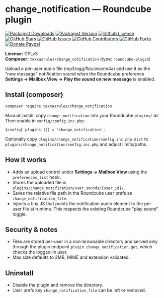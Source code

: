 # change_notification — Roundcube plugin

[![Packagist Downloads](https://img.shields.io/packagist/dt/texxasrulez/change_notification?style=plastic&logo=packagist&logoColor=white&label=Downloads&labelColor=blue&color=gold)](https://packagist.org/packages/texxasrulez/change_notification)
[![Packagist Version](https://img.shields.io/packagist/v/texxasrulez/change_notification?style=plastic&logo=packagist&logoColor=white&label=Version&labelColor=blue&color=limegreen)](https://packagist.org/packages/texxasrulez/change_notification)
[![Github License](https://img.shields.io/github/license/texxasrulez/change_notification?style=plastic&logo=github&label=License&labelColor=blue&color=coral)](https://github.com/texxasrulez/change_notification/LICENSE)
[![GitHub Stars](https://img.shields.io/github/stars/texxasrulez/change_notification?style=plastic&logo=github&label=Stars&labelColor=blue&color=deepskyblue)](https://github.com/texxasrulez/change_notification/stargazers)
[![GitHub Issues](https://img.shields.io/github/issues/texxasrulez/change_notification?style=plastic&logo=github&label=Issues&labelColor=blue&color=aqua)](https://github.com/texxasrulez/change_notification/issues)
[![GitHub Contributors](https://img.shields.io/github/contributors/texxasrulez/change_notification?style=plastic&logo=github&logoColor=white&label=Contributors&labelColor=blue&color=orchid)](https://github.com/texxasrulez/change_notification/graphs/contributors)
[![GitHub Forks](https://img.shields.io/github/forks/texxasrulez/change_notification?style=plastic&logo=github&logoColor=white&label=Forks&labelColor=blue&color=darkorange)](https://github.com/texxasrulez/change_notification/forks)
[![Donate Paypal](https://img.shields.io/badge/Paypal-Money_Please!-blue.svg?style=plastic&labelColor=blue&color=forestgreen&logo=paypal)](https://www.paypal.me/texxasrulez)

**License:** GPLv3  
**Composer:** `texxasrulez/change_notification` (type: `roundcube-plugin`)

Upload a per-user audio file (mp3/ogg/flac/wav/m4a) and use it as the
"new message" notification sound when the Roundcube preference
**Settings → Mailbox View → Play the sound on new message** is enabled.

## Install (composer)
```
composer require texxasrulez/change_notification
```

Manual install: copy `change_notification` into your Roundcube `plugins/` dir
Then enable in `config/config.inc.php`:
```
$config['plugins'][] = 'change_notification';
```

Optionally copy `plugins/change_notification/config.inc.php.dist` to
`plugins/change_notification/config.inc.php` and adjust limits/paths.

## How it works
- Adds an upload control under **Settings → Mailbox View** using the
  `preferences_list` hook.
- Stores the uploaded file in `plugins/change_notification/user_sounds/{user_id}/`.
- Saves the relative file path in the Roundcube user prefs as `change_notification_file`.
- Injects a tiny JS that points the notification audio element to the per-user
  file at runtime. This respects the existing Roundcube "play sound" toggle.

## Security & notes
- Files are stored per-user in a non-browsable directory and served only through
  the plugin endpoint `plugin.change_notification.get`, which checks the logged-in user.
- Max size defaults to 2MB; MIME and extension validated.

## Uninstall
- Disable the plugin and remove the directory.
- User prefs key `change_notification_file` can be left or removed.
